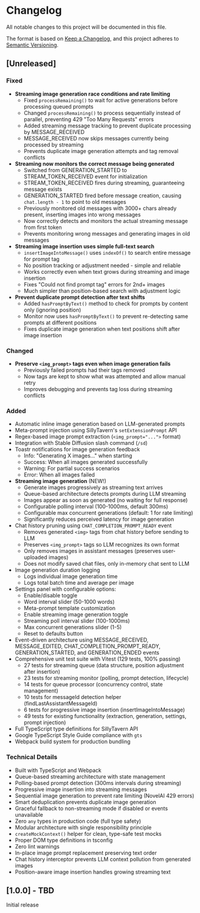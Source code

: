 # Changelog

All notable changes to this project will be documented in this file.

The format is based on [Keep a Changelog](https://keepachangelog.com/en/1.0.0/),
and this project adheres to [Semantic Versioning](https://semver.org/spec/v2.0.0.html).

## [Unreleased]

### Fixed
- **Streaming image generation race conditions and rate limiting**
  - Fixed `processRemaining()` to wait for active generations before processing queued prompts
  - Changed `processRemaining()` to process sequentially instead of parallel, preventing 429 "Too Many Requests" errors
  - Added streaming message tracking to prevent duplicate processing by MESSAGE_RECEIVED
  - MESSAGE_RECEIVED now skips messages currently being processed by streaming
  - Prevents duplicate image generation attempts and tag removal conflicts
- **Streaming now monitors the correct message being generated**
  - Switched from GENERATION_STARTED to STREAM_TOKEN_RECEIVED event for initialization
  - STREAM_TOKEN_RECEIVED fires during streaming, guaranteeing message exists
  - GENERATION_STARTED fired before message creation, causing `chat.length - 1` to point to old messages
  - Previously monitored old messages with 3000+ chars already present, inserting images into wrong messages
  - Now correctly detects and monitors the actual streaming message from first token
  - Prevents monitoring wrong messages and generating images in old messages
- **Streaming image insertion uses simple full-text search**
  - `insertImageIntoMessage()` uses `indexOf()` to search entire message for prompt tag
  - No position tracking or adjustment needed - simple and reliable
  - Works correctly even when text grows during streaming and image insertion
  - Fixes "Could not find prompt tag" errors for 2nd+ images
  - Much simpler than position-based search with adjustment logic
- **Prevent duplicate prompt detection after text shifts**
  - Added `hasPromptByText()` method to check for prompts by content only (ignoring position)
  - Monitor now uses `hasPromptByText()` to prevent re-detecting same prompts at different positions
  - Fixes duplicate image generation when text positions shift after image insertion

### Changed
- **Preserve `<img_prompt>` tags even when image generation fails**
  - Previously failed prompts had their tags removed
  - Now tags are kept to show what was attempted and allow manual retry
  - Improves debugging and prevents tag loss during streaming conflicts

### Added
- Automatic inline image generation based on LLM-generated prompts
- Meta-prompt injection using SillyTavern's `setExtensionPrompt` API
- Regex-based image prompt extraction (`<img_prompt="...">` format)
- Integration with Stable Diffusion slash command (`/sd`)
- Toastr notifications for image generation feedback
  - Info: "Generating X images..." when starting
  - Success: When all images generated successfully
  - Warning: For partial success scenarios
  - Error: When all images failed
- **Streaming image generation** (NEW!)
  - Generate images progressively as streaming text arrives
  - Queue-based architecture detects prompts during LLM streaming
  - Images appear as soon as generated (no waiting for full response)
  - Configurable polling interval (100-1000ms, default 300ms)
  - Configurable max concurrent generations (default: 1 for rate limiting)
  - Significantly reduces perceived latency for image generation
- Chat history pruning using `CHAT_COMPLETION_PROMPT_READY` event
  - Removes generated `<img>` tags from chat history before sending to LLM
  - Preserves `<img_prompt>` tags so LLM recognizes its own format
  - Only removes images in assistant messages (preserves user-uploaded images)
  - Does not modify saved chat files, only in-memory chat sent to LLM
- Image generation duration logging
  - Logs individual image generation time
  - Logs total batch time and average per image
- Settings panel with configurable options:
  - Enable/disable toggle
  - Word interval slider (50-1000 words)
  - Meta-prompt template customization
  - Enable streaming image generation toggle
  - Streaming poll interval slider (100-1000ms)
  - Max concurrent generations slider (1-5)
  - Reset to defaults button
- Event-driven architecture using MESSAGE_RECEIVED, MESSAGE_EDITED, CHAT_COMPLETION_PROMPT_READY, GENERATION_STARTED, and GENERATION_ENDED events
- Comprehensive unit test suite with Vitest (129 tests, 100% passing)
  - 27 tests for streaming queue (data structure, position adjustment after insertion)
  - 23 tests for streaming monitor (polling, prompt detection, lifecycle)
  - 14 tests for queue processor (concurrency control, state management)
  - 10 tests for messageId detection helper (findLastAssistantMessageId)
  - 6 tests for progressive image insertion (insertImageIntoMessage)
  - 49 tests for existing functionality (extraction, generation, settings, prompt injection)
- Full TypeScript type definitions for SillyTavern API
- Google TypeScript Style Guide compliance with `gts`
- Webpack build system for production bundling

### Technical Details
- Built with TypeScript and Webpack
- Queue-based streaming architecture with state management
- Polling-based prompt detection (300ms intervals during streaming)
- Progressive image insertion into streaming messages
- Sequential image generation to prevent rate limiting (NovelAI 429 errors)
- Smart deduplication prevents duplicate image generation
- Graceful fallback to non-streaming mode if disabled or events unavailable
- Zero `any` types in production code (full type safety)
- Modular architecture with single responsibility principle
- `createMockContext()` helper for clean, type-safe test mocks
- Proper DOM type definitions in tsconfig
- Zero lint warnings
- In-place image prompt replacement preserving text order
- Chat history interceptor prevents LLM context pollution from generated images
- Position-aware image insertion handles growing streaming text

## [1.0.0] - TBD

Initial release
